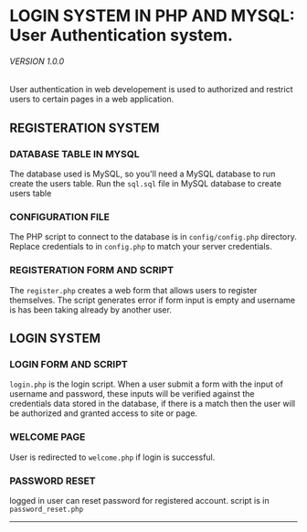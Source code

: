 #  LOGIN SYSTEM IN PHP AND MYSQL: User Authentication system.

###### VERSION 1.0.0

User authentication in web developement is used to authorized and 
restrict users to certain pages in a web application.

## REGISTERATION SYSTEM

### DATABASE TABLE IN MYSQL
The database used is MySQL, so you'll need a MySQL database to run create the users table.
Run the `sql.sql` file in MySQL database to create users table


### CONFIGURATION FILE
The PHP script to connect to the database is in `config/config.php` directory.
Replace credentials to in `config.php` to match your server credentials.

### REGISTERATION FORM AND SCRIPT
The `register.php` creates a web form that allows users to register themselves.
The script generates error if form input is empty and username is has been taking already by another user.

## LOGIN SYSTEM

### LOGIN FORM AND SCRIPT
`login.php` is the login script.
When a user submit a form with the input of username and password, these inputs will be verified against the credentials data stored in the database, if there is a match then the user will be authorized and granted access to site or page.

### WELCOME PAGE
User is redirected to `welcome.php` if login is successful.

### PASSWORD RESET
logged in user can reset password for registered account.
script is in `password_reset.php`
<hr />
